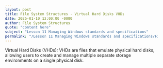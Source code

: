 ```yaml
---
layout: post
title: File System Structures - Virtual Hard Disks VHDs
date: 2025-01-10 12:00:00 -0000
author: File System Structures
quote: "content here"
subject: "Lesson 11 Managing Windows standards and specifications"
permalink: "/Lesson 11 Managing Windows standards and specifications/File System Structures/File System Structures - Virtual Hard Disks VHDs"
---
```


Virtual Hard Disks (VHDs): VHDs are files that emulate physical hard disks, allowing users to create and manage multiple separate storage environments on a single physical disk.
